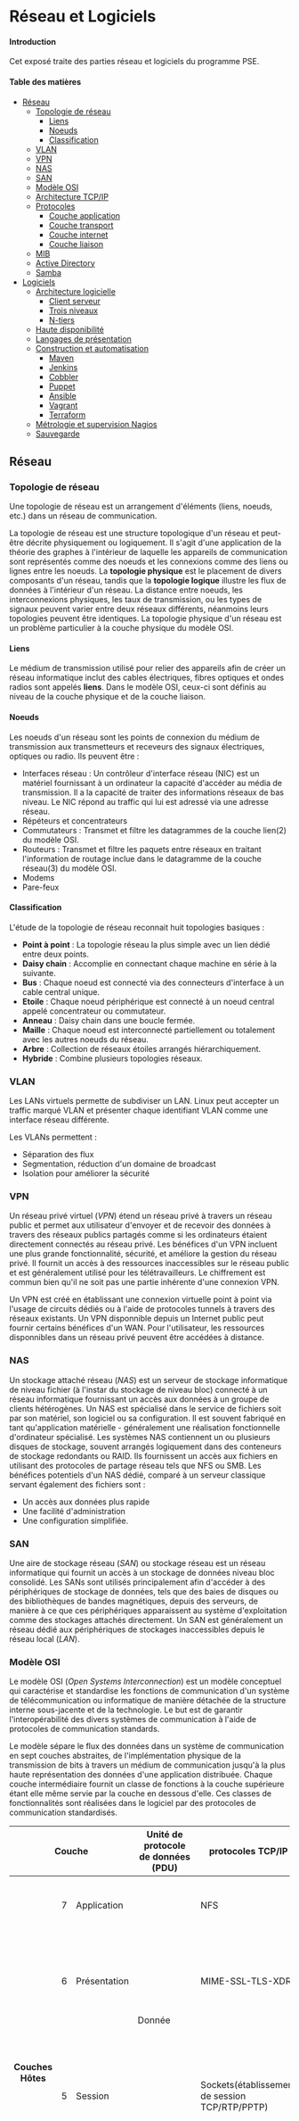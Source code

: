 # Réseau et Logiciels

#### Introduction

Cet exposé traite des parties réseau et logiciels du programme PSE.

#### Table des matières

* [Réseau](#réseau)
    + [Topologie de réseau](#topologie-de-réseau)
        - [Liens](#liens)
        - [Noeuds](#noeuds)
        - [Classification](#classification)
    + [VLAN](#vlan)
    + [VPN](#vpn)
    + [NAS](#nas)
    + [SAN](#san)
    + [Modèle OSI](#modèle-osi)
    + [Architecture TCP/IP](#architecture-tcpip)
    + [Protocoles](#protocoles)
        - [Couche application](#couche-application)
        - [Couche transport](#couche-transport)
        - [Couche internet](#couche-internet)
        - [Couche liaison](#couche-liaison)
    + [MIB](#mib)
    + [Active Directory](#active-directory)
    + [Samba](#samba)
* [Logiciels](#logiciels)
    + [Architecture logicielle](#architecture-logicielle)
        - [Client serveur](#client-serveur)
        - [Trois niveaux](#trois-niveaux)
        - [N-tiers](#n-tiers)
    + [Haute disponibilité](#haute-disponibilité)
    + [Langages de présentation](#langages-de-présentation)
    + [Construction et automatisation](#construction-et-automatisation)
        - [Maven](#maven)
        - [Jenkins](#jenkins)
        - [Cobbler](#cobbler)
        - [Puppet](#puppet)
        - [Ansible](#ansible)
        - [Vagrant](#vagrant)
        - [Terraform](#terraform)
    + [Métrologie et supervision Nagios](#métrologie-et-supervision-nagios)
    + [Sauvegarde](#sauvegarde)

## Réseau

### Topologie de réseau

Une topologie de réseau est un arrangement d'éléments (liens, noeuds, etc.) dans un réseau de communication.

La topologie de réseau est une structure topologique d'un réseau et peut-être décrite physiquement ou logiquement. Il s'agit
d'une application de la théorie des graphes à l'intérieur de laquelle les appareils de communication sont représentés comme des
noeuds et les connexions comme des liens ou lignes entre les noeuds. La **topologie physique** est le placement de divers
composants d'un réseau, tandis que la **topologie logique** illustre les flux de données à l'intérieur d'un réseau. La distance
entre noeuds, les interconnexions physiques, les taux de transmission, ou les types de signaux peuvent varier entre deux réseaux
différents, néanmoins leurs topologies peuvent être identiques. La topologie physique d'un réseau est un problème particulier à
la couche physique du modèle OSI.

#### Liens

Le médium de transmission utilisé pour relier des appareils afin de créer un réseau informatique inclut des cables électriques,
fibres optiques et ondes radios sont appelés **liens**. Dans le modèle OSI, ceux-ci sont définis au niveau de la couche physique
et de la couche liaison.

#### Noeuds

Les noeuds d'un réseau sont les points de connexion du médium de transmission aux transmetteurs et receveurs des signaux
électriques, optiques ou radio. Ils peuvent être :

* Interfaces réseau : Un contrôleur d'interface réseau (NIC) est un matériel fournissant à un ordinateur la capacité d'accéder
au média de transmission. Il a la capacité de traiter des informations réseaux de bas niveau. Le NIC répond au traffic qui lui
est adressé via une adresse réseau.
* Répéteurs et concentrateurs
* Commutateurs : Transmet et filtre les datagrammes de la couche lien(2) du modèle OSI.
* Routeurs : Transmet et filtre les paquets entre réseaux en traitant l'information de routage inclue dans le datagramme de la
couche réseau(3) du modèle OSI.
* Modems
* Pare-feux

#### Classification

L'étude de la topologie de réseau reconnait huit topologies basiques :

* **Point à point** : La topologie réseau la plus simple avec un lien dédié entre deux points.
* **Daisy chain** : Accomplie en connectant chaque machine en série à la suivante.
* **Bus** : Chaque noeud est connecté via des connecteurs d'interface à un cable central unique.
* **Etoile** : Chaque noeud périphérique est connecté à un noeud central appelé concentrateur ou commutateur.
* **Anneau** : Daisy chain dans une boucle fermée.
* **Maille** : Chaque noeud est interconnecté partiellement ou totalement avec les autres noeuds du réseau.
* **Arbre** : Collection de réseaux étoiles arrangés hiérarchiquement.
* **Hybride** : Combine plusieurs topologies réseaux.

### VLAN

Les LANs virtuels permette de subdiviser un LAN. Linux peut accepter un traffic marqué VLAN et présenter chaque identifiant VLAN
comme une interface réseau différente.

Les VLANs permettent :

* Séparation des flux
* Segmentation, réduction d'un domaine de broadcast
* Isolation pour améliorer la sécurité

### VPN

Un réseau privé virtuel (*VPN*) étend un réseau privé à travers un réseau public et permet aux utilisateur d'envoyer et de
recevoir des données à travers des réseaux publics partagés comme si les ordinateurs étaient directement connectés au réseau
privé. Les bénéfices d'un VPN incluent une plus grande fonctionnalité, sécurité, et améliore la gestion du réseau privé. Il
fournit un accès à des ressources inaccessibles sur le réseau public et est généralement utilisé pour les télétravailleurs. Le
chiffrement est commun bien qu'il ne soit pas une partie inhérente d'une connexion VPN.

Un VPN est créé en établissant une connexion virtuelle point à point via l'usage de circuits dédiés ou à l'aide de protocoles
tunnels à travers des réseaux existants. Un VPN disponnible depuis un Internet public peut fournir certains bénéfices d'un WAN.
Pour l'utilisateur, les ressources disponnibles dans un réseau privé peuvent être accédées à distance.

### NAS

Un stockage attaché réseau (*NAS*) est un serveur de stockage informatique de niveau fichier (à l'instar du stockage de niveau
bloc) connecté à un réseau informatique fournissant un accès aux données à un groupe de clients hétérogènes. Un NAS est
spécialisé dans le service de fichiers soit par son matériel, son logiciel ou sa configuration. Il est souvent fabriqué en tant
qu'application matérielle - généralement une réalisation fonctionnelle d'ordinateur spécialisé. Les systèmes NAS contiennent un
ou plusieurs disques de stockage, souvent arrangés logiquement dans des conteneurs de stockage redondants ou RAID. Ils
fournissent un accès aux fichiers en utilisant des protocoles de partage réseau tels que NFS ou SMB. Les bénéfices potentiels
d'un NAS dédié, comparé à un serveur classique servant également des fichiers sont :

* Un accès aux données plus rapide
* Une facilité d'administration
* Une configuration simplifiée.

### SAN

Une aire de stockage réseau (*SAN*) ou stockage réseau est un réseau informatique qui fournit un accès à un stockage de données
niveau bloc consolidé. Les SANs sont utilisés principalement afin d'accéder à des périphériques de stockage de données, tels que
des baies de disques ou des bibliothèques de bandes magnétiques, depuis des serveurs, de manière à ce que ces périphériques
apparaissent au système d'exploitation comme des stockages attachés directement. Un SAN est généralement un réseau dédié aux
périphériques de stockages inaccessibles depuis le réseau local (*LAN*).

### Modèle OSI

Le modèle OSI (*Open Systems Interconnection*) est un modèle conceptuel qui caractérise et standardise les fonctions de
communication d'un système de télécommunication ou informatique de manière détachée de la structure interne sous-jacente et de
la technologie. Le but est de garantir l'interopérabilité des divers systèmes de communication à l'aide de protocoles de
communication standards.

Le modèle sépare le flux des données dans un système de communication en sept couches abstraites, de l'implémentation physique
de la transmission de bits à travers un médium de communication jusqu'à la plus haute représentation des données d'une
application distribuée. Chaque couche intermédiaire fournit un classe de fonctions à la couche supérieure étant elle même servie
par la couche en dessous d'elle. Ces classes de fonctionnalités sont réalisées dans le logiciel par des protocoles de
communication standardisés.

<table>
    <thead>
        <tr>
            <th colspan="3">Couche</th>
            <th>Unité de protocole de données (PDU)</th>
            <th>protocoles TCP/IP</th>
            <th>Fonctions</th>
        </tr>
    </thead>
    <tbody>
        <tr>
            <th rowspan="4">Couches Hôtes</th>
            <td>7</td>
            <td>Application</td>
            <td rowspan="3">Donnée</td>
            <td>NFS</td>
            <td>APIs de haut-niveau, partages de ressources, accès de fichiers distants</td>
        </tr>
        <tr>
            <td>6</td>
            <td>Présentation</td>
            <td>MIME-SSL-TLS-XDR</td>
            <td>Traduction de données entre services réseau et une application ; encodage, compression et chiffrement</td>
        </tr>
        <tr>
            <td>5</td>
            <td>Session</td>
            <td>Sockets(établissement de session TCP/RTP/PPTP)</td>
            <td>Gestion de sessions de communications, i.e., échange continu d'information sous la forme de mulptiples
            va-et-vient de transmissions entre deux noeuds</td>
        </tr>
        <tr>
            <td>4</td>
            <td>Transport</td>
            <td>Segment, Datagramme</td>
            <td>TCP-UDP-SCTP-DCCP</td>
            <td>Transmission fiables de segments de données entre points d'un réseau, incluant la segmentation, l'acquittement
            et le multiplexage</td>
        </tr>
        <tr>
            <th rowspan="3">Couches médias</th>
            <td>3</td>
            <td>Réseau</td>
            <td>Paquet</td>
            <td>IP-IPsec-ICMP-IGMP-OSPF-RIP</td>
            <td>Structurant et gérant un réseau multi-noeuds, incluant l'adressage, le routage et le contrôle du traffic</td>
        </tr>
        <tr>
            <td>2</td>
            <td>Liaison</td>
            <td>Trame</td>
            <td>PPP-SLIP</td>
            <td>Transmissions fiables de trames de données entre deux noeuds connectés par une couche physique</td>
        </tr>
        <tr>
            <td>1</td>
            <td>Physique</td>
            <td>Bit</td>
            <td>Bluetooth-CAN bus-Ethernet Physical Layer-SMB-USB Physical Layer</td>
            <td>Transmissions et Réceptions de flux de bits à travers un médium physique</td>
        </tr>
    </tbody>
</table>

Les protocoles de communication permettent à une entité sur un hôte d'interagir avec une entité correspondante sur la même
couche dans un hôte différent. La définitions des services, comme le modèle OSI, décrit de manière abstraite la fonction de la
couche (N-1) pour la couche (N), ou N est une des sept couches de protocoles opérante sur l'hôte local.

A chaque niveau N, deux entités d'appareils communicants (couches N pairs) échangent des unités de protocole de données (PDUs)
par le moyen de la couche protocole N. Chaque PDU contient une charge, appelée unité de service de données (SDU), ainsi que les
entêtes et pieds reliés au protocole.

Le processus de données entre deux appareils compatibles OSI communicants est le suivant :

1. La donnée à transmettre est composée au niveau de la couche la plus haute de l'appareil transmetteur (couche *N*) dans une
unité de protocole de données.
2. Le *PDU* est passé à la couche *N-1*, ou il est reconnu comme une unité de service de données (*SDU*).
3. Au niveau de la couche *N-1* le *SDU* est concaténé avec une entête, un pied, ou les deux, produisant un *PDU de couche N-1*.
Il est alors envoyé à la couche *N-2*.
4. Le processus continue jusqu'à ce que la couche la plus basse soit atteinte, depuis laquelle la donnée est transmise à
l'appareil récepteur.
5. Au niveau de l'appareil récepteur, la donnée est passée de la couche la plus basse à la couche la plus haute comme une suite
de *SDUs* tandis quelle est pelée successivement de chaque entête ou pied de couche jusqu'à atteindre la couche la plus haute,
où la donnée restante est consommée.

### Architecture TCP/IP

La suite des protocoles internet est un modèle conceptuel et un ensemble de protocoles de communication utilisés par internet et
les réseaux informatiques similaires. Elle est connue plus communément sous le nom d'architecture **TCP/IP** du fait que les
protocoles sur lesquels elles s'appuie sont, le protocole de contrôle de transmission (TCP) et le protocole internet (IP). Son
implémentation est une pile de protocoles.

La suite des protocoles internet fournit une communication de données bout en bout en spécifiant comment la donnée doit être
empaquetée, adressée, transmise, routée et reçue. Cette fonctionnalité est organisée en quatre couches d'abstraction, qui
classifient tous les protocoles rattachés en fonction de l'étendue de leur implication réseau. De la couche la plus basse à la
couche la plus haute :

* Liaison : contient des méthodes de communications pour des données appartenant à un unique segment réseau (ou lien).
* Internet : fournit l'interconnexion entre réseaux indépendants.
* Transport : gère la communication d'hôte à hôte.
* Application : fournit l'échange de données inter-processus pour les applications.

Les trois couches les plus hautes du modèle OSI, i.e. la couche application, présentation et session, ne sont pas distinguées
séparément dans l'architecture TCP/IP. Néanmoins il n'y a aucune contrainte sur le fait que la pile de protocoles TCP/IP impose
une architecture monolithique au dessus de la couche transport. Par exemple le protocole applicatif NFS fonctionne au dessus du
protocole de présentation de représentation externe de données (XDR), qui lui-même s'appuie sur le protocole d'appel de
procedures distant (RPC). RPC fournit une transmission fiable des enregistrements, de façon qu'il puisse utiliser le protocole
de transport UDP de manière sûre.

La fonctionnalité de la couche session peut se retrouver dans des protocoles tels que HTTP et SMTP et de manière encore plus
évidente dans Telnet et le protocole d'initialisation de session (SIP). La fonctionnalité de la couche session est également
réalisée par la numérotation de port qui appartient à la couche transport de la suite TCP/IP. Les fonctions de la couche
présentation est réalisée dans les applications TCP/IP à l'aide du standard MIME dans l'échange de données.

### Protocoles

#### Couche application

* **DHCP** (*Dynamic Host Configuration Protocol*) : protocole des gestion réseau utilisé sur des réseaux IP, où un serveur DHCP
assigne dynamiquement des adresses IP et autres paramètres de configuration réseaux à chaque appareil, de façon à ce qu'ils
puissent communiquer avec d'autres réseaux IP. DHCP utilise le protocole UDP. (Port 67 pour le serveur, 68 pour le client)
* **DNS** (*Domain Name System*) : système de nommage dynamique et hiérarchisé pour appareils, services et autres ressources
connectées à Internet ou un réseau privé. DNS utilise UDP pour les requêtes de moins de 512 octets sinon il utilise TCP. (Port
53)
* **FTP** (*File Transfer Protocol*) : protocole réseau standard utilisé pour le transfert de fichiers depuis un serveur à un
client. FTP est construit sur un modèle d'architecture client-serveur en utilisant des connexions de contrôles et de données
séparées entre le client et le serveur. Les utilisateurs FTP peuvent s'authentifier eux-mêmes à l'aide d'un protocole
d'authentification en clair, généralement sous la forme d'un nom d'utilisateur et d'un mot de passe, mais ils peuvent se
connecter de manière anonyme si le serveur est configuré en ce sens. Pour des transmission sécurisées protégeant le nom
d'utilisateur et le mot de passe, et qui chiffrent le contenu, FTP est souvent sécurisé à l'aide de SSL/TLS (FTPS) ou bien
remplacé par le protocole de transfert de fichier SSH (SFTP). Le client FTP initie des connexions TCP selon différents modes.
(Port 21 pour le serveur)
* **HTTP** (*Hypertext Transfer Protocol*) : protocole de la couche application pour systèmes d'information distribués,
collaboratifs, hypermedia. HTTP est la base de la communication de données pour le World Wide Web, où des documents hypertextes
incluent des hyper liens pour d'autres ressources que l'utilisateur peut accéder facilement, par exemple par un click
utilisateur ou en tapant à l'écran dans un navigateur web. Le client initie une connexion TCP. (Port 80 ou 8080)
* **HTTPS** (*Hypertext Transfer Protocol Secure*) : est une extension de HTTP. Il est utilisé pour une communication sécurisé à
travers un réseau, et très largement répandu sur Internet. En HTTPS, le protocole de communication est crypté avec la sécurité
de la couche transport (TLS) ou, précédemment la couche de sockets sécurisée (SSL). Le protocole est par conséquent désigné
également par HTTP sur TLS, ou HTTP sur SSL. (Port 443)
* **IMAP** (*Internet Message Access Protocol*) : est un protocole Internet standard utilisé par les clients emails pour
récupérer les messages d'un serveur de messagerie à travers une connexion TCP/IP. (Port 143 et 993 pour IMAP sur SSL/TLS)
* **LDAP** (*Lightwight Directory Access Protocol*) : est un protocole applicatif standard permettant d'accéder et de maintenir
des répertoires de services d'information distribués à travers un réseau IP. Les répertoires de services jouent un rôle
important dans le développement des applications intranets et Internet en permettant le partage d'informations à propos
d'utilisateurs, de systèmes, de réseaux, de services, et d'applications à travers le réseau. LDAP utilise TCP et UDP. (Port 389
et 636 pour LDAP sur SSL/TLS)
* **NFS** (*Network File System*) : est un protocole de système de fichiers distribué qui permet à un ordinateur client
d'accéder à des fichiers à travers un réseau informatique. NFS comme de nombreux protocoles est construit au-dessus du protocole
ONC/RPC. NFS 3 et 4 utilisent le protocole TCP. (Port 2049 pour NFSv4)
* **ONC/RPC** (*Open Networking Computing/Remote Procedure Call*) : est un système d'appel procedural distant. Il sérialise la
donnée à l'aide de la représentation de données externes (XDR), qui permet également le transcodage pour l'accès sur de
multiples plateformes. ONC délivre alors la charge XDR à l'aide des protocoles UDP ou TCP. (Port 111)
* **RIP** (*Routing Information Protocol*) : est un protocole de routage IP de type vecteur s'appuyant sur l'algorithme de
détermination des routes décentralisé Bellman-Ford. Il permet à chaque routeur de communiquer aux routeurs voisins. La métrique
utilisée est la distance qui sépare un routeur d'un réseau IP déterminé quant au nombre de sauts. RIP utilise UPD. (Port 520)
* **SIP** (*Session Initiation Protocol*) : est un protocole de signalisation utilisé pour initier, maintenir et terminer des
sessions en temps réel, qui inclut des applications de messageries, vocales et vidéo. Les clients SIP utilisent TCP ou UDP.
(Port 5060 et 5061 pour SIP sur SSL/TLS)
* **SMTP** (*Simple Mail Transfer Protocol*) : est un protocole de communication pour la transmission de mail. Les serveurs
mails et autres agents de transferts utilisent SMPT pour envoyer et recevoir des messages mails. Les serveurs SMTP utilisent le
protocole TCP. (Port 25)
* **SNMP** (*Simple Network Management Protocol*) : SNMP est un protocole Internet standard utiliser pour collecter et organiser
l'information liée aux appareils sur des réseaux IP et pour modifier cette information afin de définir un nouvel état de
fonctionnement. Les appareils qui typiquement supportent SNMP sont les modems, les routeurs, les switch, les serveurs, les
postes de travail, les imprimantes, etc. SNMP est utilisé très largement pour la gestion et la surveillance réseau. SNMP expose
la gestion des données sous la forme de variables sur les systèmes gérés organisées dans une base informationnelle de gestion
(MIB) qui décrit le statut de la configuration système. Ces variables peuvent être elles même requêtées à distance (et, dans
certaines circonstances manipulées) par des applications de gestion.
* **SSH** (*Secure Shell*) : est un protocole réseau cryptographique pour des service réseaux sécurisés opérants sur des réseaux
non-sécurisés. SSH utilise une architecture client-serveur en connectant un client SSH à un serveur. SSH utilise TCP. (Port 22)
* **TLS/SSL** (*Transport Layer Security/Secure Sockets Layer*) : sont des protocoles cryptographiques permettant des
communications sécurisées à travers un réseau. Le protocole TLS a pour but principal de garantir le caractère privé et
l'intégrité de la donnée entre deux applications communicantes ou plus. Une connexion entre un client et un serveur doit quand
elle est sécurisé par TLS avoir une ou plusieurs des propriétés suivantes :
    + La connexion est privée (ou sécurisée) par un algorithme cryptographique symétrique pour chiffrer les données transmises.
    Les clefs de cette encryption symmétrique sont générées de manière unique et à chaque connexion, elle sont créées à partir
    d'un secret partagé négocié au début de la session. Le serveur et le client négocient les détails de l'algorithme
    cryptographique utilisé avant que le premier octet de données soit échangé. La négociation du secret partagé est à la fois
    sécurisé (ne peut être attaqué à l'aide d'un connexion intermédiaire) et fiable (aucun attaquant ne peut modifier les
    communications pendant le processus de négociation sans être détecté).
    + L'identité des parties en communication peut être authentifiée via une clef cryptographique publique. Cette
    authentification est requise pour le serveur et optionnelle pour le client.
    + La connexion est fiable du fait que chaque message transmis inclus un message de vérification d'intégrité en utilisant un
    message de code d'authentification pour prévenir les pertes non-détectées ou l'altération des données durant la transmission.
En plus des propriétés ci-dessus, un configuration TLS peut fournir des propriétés de sécurisation supplémentaires telles que la
confidentialité persistante, assurant qu'aucune découverte future des clefs cryptographiques ne puisse être utilisée pour
déchiffrer une communication TLS enregistrée par le passé.
* **XDR** (*External Data Representation*) : est un standard de format de sérialisation de données qui se retrouve dans de
nombreux protocoles réseau.

#### Couche transport

* **TCP** (*Transmission Control Protocol*) : est un des protocoles principals de la suite des protocoles internet. Il a été
développé à l'origine dans l'implémentation réseau initiale pour complémenter le protocole internet (IP). Par conséquent, la
suite entière est communément connue sous le nom d'architecture TCP/IP. TCP fournit de flux d'octets vérifiés ordonnés et
fiables entre applications s'exécutant sur des hôtes communiquant via un réseau IP. TCP est orienté connexion, et une connexion
entre client et serveur est établie avant qu'une donnée puisse être envoyée. Le serveur doit écouter (ouverture passive) les
requêtes de connexion des clients avant qu'une connexion soit établie. Un handshaking en trois temps (ouverture active), une
retransmission, et une détection d'erreurs permet une grande fiabilité mais ajoute de la latence. Les applications qui ne
requiert pas un service de flux de données fiable peuvent utiliser le protocole datagramme utilisateur (UDP), qui fournit un
service datagramme sans connexion qui priorise le temps à la fiabilité. TCP permet d'éviter la congestion réseau. Néanmoins, le
TCP est vulnérable aux attaques de déni de service, au piratage de connexion, attaque par veto TCP et redémarrage de la
connexion.
* **UDP** (*User Datagram Protocol*) : est un des protocoles principals de la suite des protocoles internet. UDP utilise un
modèle de communication sans connexion très simple à l'aide d'un minimum de mécanismes protocolaires. UDP fournit des sommes de
vérification pour l'intégrité des données, et des numéros de ports pour adresser différentes fonctions au niveau de la source et
de la destination du datagramme. Il ne contient pas de dialogue d'handshaking et par conséquent expose le programme utilisateur
aux problèmes éventuels de fiabilité de la connexion réseau sous-jacente ; il n'y a aucune garantie de livraison, d'ordre ni de
double protection. Si une correction d'erreur est nécessaire au niveau de l'interface réseau, une application utilisera plutôt
le protocole de contrôle de transmission (TCP) ou le protocole de transmission de contrôle de flux (SCTP) implémentés pour cet
usage. UDP est adapté aux usages où ni les contrôles ni les corrections d'erreurs ne sont nécessaires ou sont à la charge de
l'application ; UDP évite la surchage d'un tel processus dans la pile de protocole. Les applications temporellement sensibles
utilisent souvent UDP du fait qu'il est souvent préférable d'oublier des paquets plutôt que d'attendre des paquets retransmis,
ce qui peut ne pas être une option dans un système temps réel.
* **DCCP** (*Datagram Congestion Control Protocol*) : est un protocole orienté message. DCCP implémente une mise en place de
connexion et une déconnexion fiables, une notification de congestion explicite (ECN), un contrôle de congestion, et des
fonctionnalités de négociations.
* **SCTP** (*Stream Control Transmission Protocol*) : est un protocole Internet standard il permet de garder les fonctionnalités
orientées message du protocole datagramme utilisateur (UDP), tout en assurant une fiabilité et un ordonnancement des messages
ainsi que des contrôles de congestion similaires au protocole de contrôle de transmission (TCP). Contrairement à UDP et TCP, le
protocole permet le multi-homing et la redondance des chemins afin d'augmenter la résilience et la fiabilité.
* **RSVP** (*Ressource Reservation Protocol*) : est un protocole utilisé pour réserver des ressources à travers un réseau en
utilisant un modèle de services intégrés. RSVP opère à travers des réseaux IP et fournit une installation initiée par le
receveur pour la réservation de ressources pour des flux de données unicast ou multicast. Il est similaire à un protocole de
contrôle comme le protocole de messages de contrôles internet (ICMP) ou le protocole de gestion de groupes internet (IGMP).

#### Couche internet

* **IPv4** (*Internet Protocol v.4*) : est le principal protocole de communication de la suite des protocoles internet en
relayant des datagrammes à travers les frontières de réseaux. Ces fonctions de routage permettent l'aggrégation de réseaux, qui
établit essentiellement Internet. IP a pour fonction de livrer des paquets depuis un hôte source à un hôte destination
uniquement via l'adresse IP contenue dans l'entête. A cette fin, IP définit des structures de paquets qui encapsulent la donnée
à envoyer. Le protocole définit également les méthodes d'adressage utiliser pour étiqueter le datagramme des informations
concernant la source et la destination. IPv4 utilise des adresses de 32-bits qui fournissent un peu plus de 4 milliards
d'adresses. Néanmoins une grande partie de ces adresses est réservée pour des méthodes réseaux spéciales.
* **IPv6** (*Internet Protocol v.6*) : est la version la plus récente du protocole internet (IP). IPv6 a été développé pour
résoudre le problème d'épuisement du nombre d'adresse IPv4. IPv6 utilise des adresses de 128-bits soit 3,4.10^38 adresses. Les
deux protocoles ne sont pas interopérable, de fait aucune communication entre eux n'est possible. IPv6 fournit d'autres
avantages techniques en plus du plus grand espace d'adressage. En particulier, il permet des méthodes d'allocation d'adresses
hiérarchiques qui facilite l'aggrégation de routes à travers Internet, limitant l'expansion des tables de routage. L'usage de
l'adressage multicast est étendu et simplifié, il contient également d'autres optimisations pour la livraison de services. La
mobilité des appareils, la sécurité, et la configuration ont été considérés lors de la création du protocole.
* **ICMP** (*Internet Control Message Protocol*) : est un protocole de la suite des protocoles internet utilisé par les
matériels d'interconnexion pour envoyer des messages d'erreurs et autres informations opérationnelles indiquant la réussite ou
l'échec lors d'une communication avec une autre adresse IP. ICMP n'est pas utilisé pour envoyer des données applicatives entre
systèmes (à part pour des outils de diagnostics tels ping et traceroute).
* **ECN** (*Explicit Congestion Notification*) : est une extension du protocole internet (IP) et du protocole de contrôle de
transmission (TCP). ECN permet la notification bout en bout d'une congestion réseau sans oublis de paquets. ECN est une
fonctionnalité optionnelle.
* **IGMP** (*Internet Group Management Protocol*) : est un protocole de communication entres hôtes et routeurs adjacents pour
établir une appartenance à des groupes de multicasts. IGMP fait partie du multicast IP et permet au réseau de diriger les
transmissions multicasts uniquement aux hôtes qui les ont demandées.
* **IPsec** (*Internet Protocol Secure*) : est une suite de protocoles réseau sécurisée qui authentifie et chiffre les paquets
de données pour fournir une communication sécurisée à travers un réseau IP. Elle est utilisé par les réseaux privés virtuels
(VPN).

#### Couche Liaison

* **ARP** (*Address Resolution Protocol*) : est un protocole de communication utilisé pour découvrir l'adresse de la couche
liaison, telle que l'adresse MAC, associée à une une adresse de la couche internet donnée, typiquement, une adresse IP.
* **NDP** (*Neighbor Discovery Protocol*) : est un protocole de la suite des protocoles internet utilisé avec le protocole
internet version 6 (IPv6). Il est responsable de la récupération d'informations diverses requises pour la communication
internet, telles que la configuration de connexions locales et les DNS et passerelles utilisées pour communiquer avec des
systèmes plus lointains. Le protocole définit 5 paquets ICMPv6 différents pour des fonctions IPv6 similaires aux découvertes et
redirection de routeurs d'ARP et de ICMP pour IPv4. Il fournit aussi de nombreuses améliorations en ce qui concerne la
robustesse des livraisons de paquets.
* **OSPF** (*Open Shortest Path First*) : est un protocole de routage pour les réseaux IP.
* **L2TP** (*Layer 2 Tunneling Protocol*) : est un protocole de tunnellisation utilisé pour créer des réseaux privés virtuels
(VPN).
* **PPP** (*Point-to-Point Protocol*) : est un protocole de communication entre deux routeurs, sans hôte ni aucun autre
réseautage entre. Il fournit une authentification de connexion, le chiffrement des transmissions et la compression de données.
* **STP** (*Spanning Tree Protocol*) : est un protocole qui permet une topologie de réseaux Ethernet sans boucles. Le but étant
de prévenir les tempêtes de broadcast. STP permet aussi d'inclure des liens redondants ce qui fournit une tolérance aux pannes
en cas d'échec des liens actifs. STP créé un arbre couvrant qui caractérise la relation entre noeuds d'un réseau et désactive
les liens qui ne font pas partie de l'arbre couvrant, laissant un unique lien actif entre 2 noeuds.

### MIB

<TODO>

### Active Directory

<TODO>

### Samba

<TODO>

## Logiciels

### Architecture logicielle

#### Client serveur

Le modèle client serveur est une structure d'application distribué qui sépare les tâches ou charges de travail entre
fournisseurs de ressource ou service, appelés serveurs, et les demandeurs de ce service, appelés clients. Les clients et les
serveurs communiquent souvent à travers un réseau informatique sur des matériels séparés, mais les deux peuvent également se
trouver sur la même machine. Un serveur hôte exécute un ou plusieurs programmes serveurs, qui partagent leurs ressources avec
des clients. Un client ne partage habituellement aucune de ses ressources, mais demande le contenu ou le service au serveur. Par
conséquent, les clients initient la session de communication avec les serveurs, qui attendent les requêtes entrantes.

La caractéristique client-serveur décrit la relation de programmes coopérants dans une application. Le composant serveur fournit
une fonction ou un service à un ou plusieurs clients, qui initient des requêtes pour de tels services. Les serveurs sont
classifiés en fonction du service qu'ils fournissent. Par exemple, un serveur web, sert des pages web pour un serveur de fichier
qui sert des fichiers informatiques. Une ressource partagée peut être n'importe quel composant électronique ou logiciel
informatique du serveur, des programmes et des données aux processeurs et périphériques de stockages. Le partage des ressources
d'un serveur constitue un *service*.

La condition si un ordinateur est un client, un serveur ou les deux, est déterminé par la nature de l'application qui demande
les fonctions du service. Par exemple, un seul ordinateur peut exécuter un serveur web et un logiciel serveur de fichier en même
temps pour servir différentes données aux clients effectuant diverses requêtes. Le logiciel client peut aussi communiquer avec
un logiciel serveur sur le même ordinateur. La communication entre serveurs tel que la synchronisation de données, est quelques
fois appelée communication inter-serveur ou serveur à serveur.

En général, un service est une abstraction de ressources informatiques et un client n'a pas à être concerné du comment le
serveur procède tandis qu'il exécute la requête et livre la réponse. Le client doit uniquement comprendre la réponse selon les
protocoles applicatifs connus, i.e. le contenu et le formatage de la donnée pour le service requis.

Les clients et les serveurs échangent des messages à l'aide du motif de messagerie requête-réponse. Le client envoie une
requête, et le serveur retourne une réponse. Cet échange de message est un exemple de communication inter-processus. Pour
communiquer, les ordinateurs doivent avoir un langage commun, et doivent suivre des règles communes qui doivent être définis
dans le protocole de communications. Tous les protocoles client-serveur opère au niveau de la couche application. Le protocole
de la couche application définit des motifs basiques de dialogue. Pour formaliser un peu plus loin l'échange de données, le
serveur peut implémenter une interface de programmation applicative (API). L'API est une couche d'abstraction permettant
d'accéder un service. En restreignant la communication à des contenus formatés spécifiquement, cela facilite l'analyse
syntaxique. En rendant l'accès à la donnée abstrait, on facilite l'échange de données inter-plateformes.

Un serveur peut recevoir de multiples clients distincts sur une période de temps très courte. Un ordinateur peut uniquement
exécuter un nombre limité de tâches à la fois, et s'appuie sur l'ordonnanceur système pour prioriser les requêtes entrantes des
clients pour les traiter. Afin de prévenir les abus et une disponibilité maximale, le logiciel serveur peut limiter la
disponibilité aux clients. Les attaques de déni de service sont conçues pour exploiter les obligations du serveur à traiter des
requêtes en le surchargeant avec un taux de requêtes excessif. Le chiffrement doit être mis en place si des données sensibles
sont communiquées entre le client et le serveur.

#### Trois niveaux

Une *architecture à trois niveaux* ou *architecture trois tiers* ajoute un niveau supplémentaire à l'architecture à 2 niveaux,
permettant de spécialiser les serveurs dans une tâche précise, ce qui donne un avantage de flexibilité, de sécurité et de
performance :

* un client qui demande une ressource via une interface utilisateur chargée de la présentation de la ressource ;
* un serveur d'application (appelé middleware) qui fournit la ressource, mais en faisant appel aux ressources d'un autre serveur
;
* un serveur de données qui fournit au serveur d'application les ressources requises pour répondre au client.

#### N-tiers

Une architecture à *N niveaux* ou *architecture N-tiers* n'ajoute pas de niveaux supplémentaires à l'architecture à 3 niveaux
mais introduit la notion d'objets qui offre la possibilité de distribuer les services entre les 3 niveaux selon N couches,
permettant ainsi de davantage spécialiser les serveurs.

### Haute disponibilité

La haute disponibilité est une caractéristique d'un système qui vise à assurer un certain niveau de performance opérationnelle,
généralement l'uptime (ou durée de fonctionnement), durant une période plus longue que celle attendue habituellement.

Il existe trois principes de conception système en ingénierie de fiabilité permettant d'atteindre une haute disponibilité :

* L'élimination des points de défaillances uniques. Cela signifie ajouter ou construire une redondance dans le système pour que
la défaillance d'un composant ne signifie pas la défaillance du système en entier.
* Fiabilité des points de croisements. Au niveau des systèmes redondants, le point de croisement lui-même tend à devenir un
point de défaillance unique. Les systèmes fiables doivent fournir des points de croisement fiables.
* Détection des défaillances lors de leurs occurrences. Si les deux principes ci-dessus sont observés, alors un utilisateur
pourra ne jamais voir de défaillance - mais l'activité de maintenance le doit.

### Langages de présentation

HTML/CSS

### Construction et automatisation

#### Maven

Maven est un outil d'automatisation de construction utilisé généralement pour les projets Java. Maven peut également être
utiliser pour construire et gérer des projets dans d'autres langages.

Maven aborde deux aspects de la construction de logiciel : comment le logiciel est construit, et ses dépendances. Contrairement
à des outils précédents tels que Ant, il utilise des conventions pour la procédure de construction. Seules les exceptions ont
besoin d'être spécifiées. Un fichier XML décrit le projet logiciel en cours de construction, ces dépendances sur d'autres
modules externes et composants, l'ordre de construction, les répertoires, et plug-ins requis. Il embarque des cibles prédéfinies
pour exécuter certaines tâches bien définies telles que la compilation de code et la construction de paquets. Maven télécharge
dynamiquement des bibliothèques Java et des plugins Maven d'un ou plusieurs dépôts et les stocke dans un cache local. Ce cache
local d'artefacts téléchargés peut également être mis à jour à l'aide d'artefacts créés par des projets locaux. Les dépôts
publics peuvent également être mis à jour.

Maven est construit en utilisant une architecture de plugins qui permet de faire usage de n'importe quelle application
contrôlable via l'entrée standard.

#### Jenkins

Jenkins est un serveur d'automatisation open source. Il aide à automatiser certaines parties du développement logiciel lié à la
construction, le test, et le déploiement, facilitant l'intégration en continu (CI) et la livraison en continu (CD). C'est un
système serveur qui fonctionne dans des conteneurs servlets tels que Tomcat. Il supporte des outils de contrôle de version et
peut exécuter des projets basés sur Ant et Maven ainsi que des scripts shell arbitraires.
    
#### Cobbler

Cobbler est un serveur fournisseur linux qui facilite et automatise l'installation système via le réseau de multiples systèmes
d'exploitations informatiques depuis un point central en utilisant des services tels que DHCP, TFTP et DNS. Il peut
être configuré pour l'environnement d'exécution pré-démarrage (PXE), réinstallations, et invités virtuels utilisant Xen, KVM ou
VMware. Cobbler interagit avec le programme koan pour le support de la réinstallation et de la virtualisation. koan et Cobbler
utilisent libvirt pour s'intégrer avec différents logiciels de virtualisation.

#### Puppet

Puppet est un outil logiciel de gestion de configuration qui inclut son propre langage de langage déclaratif pour décrire une
configuration système. C'est une solution orienté modèle qui nécessite une connaissance limitée en programmation pour son usage.

#### Ansible

Ansible est un outil logiciel open source de déploiement d'application, gestion de configuration et fournisseur permettant
l'infrastructure as code (Iac). Il inclut son propre langage déclaratif pour décrire des configurations systèmes. Ansible est
sans agent, se connectant temporairement via SSH pour faire ses opérations.

#### Vagrant

Vagrant est un produit logiciel open source pour construire et maintenir des environnements de développement logiciels virtuels
portables (VirtualBox, KVM, Hyper-V, conteneurs Docker, VMware, et AWS). Il essaie de simplifier la gestion de la configuration
de virtualisation afin d'augmenter la productivité de développement.

#### Terraform

Terraform est un outil logiciel open source d'infrastructure as code. Les utilisateurs définissent et fournissent
l'infrastructure en utilisant un langage de configuration déclaratif ou du JSON.

### Métrologie et supervision Nagios

Nagios Core est une application informatique open source qui supervise des systèmes, réseaux et infrastructure.
Nagios offre des services de supervision et d'alerte pour des serveurs, switch, applications et services. Il alerte les
utilisateurs quand les choses se passent mal et les alerte une seconde fois lorsque le problème a été résolu.

Nagios fournit :

* Supervision de services réseaux (SMTP, POP3, HTTP, NNTP, ICMP, SNMP, FTP, SSH)
* Supervision de ressources hôte (charge processeur, utilisation du disque, logs système) à l'aide d'agents de supervision.
* Supervision de matériels (sondes de température, alarmes, etc.) ayant la capacité d'envoyer les données collectées via un
réseau à des plugins écrits spécifiquement.
* Supervision via des scripts exécutés à distance via l'exécuteur de plugin à distance Nagios.
* Supervision à distance via des tunnels chiffrés SSL ou SSH.
* Un simple plugin qui permet aux utilisateurs de facilement développer leurs propres vérifications de services selon leurs
besoins, en utilisant les outils de leur choix (scripts shell, C++, Perl, Ruby, Python, PHP, C#, etc.)
<TODO>

### Sauvegarde

<TODO>
